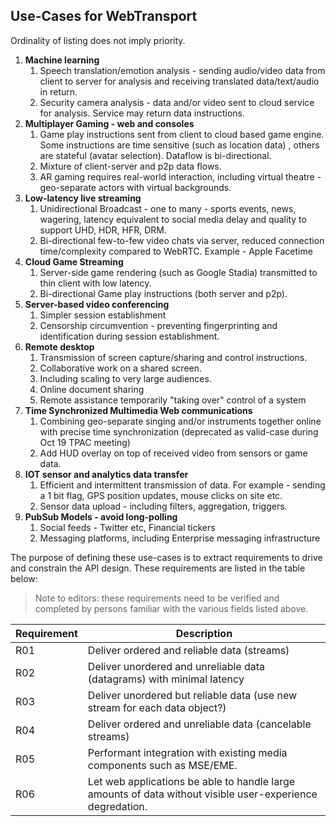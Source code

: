 ## Use-Cases for WebTransport

Ordinality of listing does not imply priority. 

1. **Machine learning**
    1. Speech translation/emotion analysis  - sending audio/video data from client to server for analysis and receiving translated data/text/audio in return.
    1. Security camera analysis - data and/or video sent to cloud service for analysis. Service may return data instructions.
1. **Multiplayer Gaming - web and consoles**
    1. Game play instructions sent from client to cloud based game engine. Some instructions are time sensitive (such as location data) , others are stateful (avatar selection). Dataflow is bi-directional. 
    1. Mixture of client-server and p2p data flows. 
    1. AR gaming requires real-world interaction, including virtual theatre - geo-separate actors with virtual backgrounds. 
1. **Low-latency live streaming**
    1. Unidirectional Broadcast - one to many - sports events, news, wagering, latency equivalent to social media delay and quality to support UHD, HDR, HFR, DRM. 
    1. Bi-directional few-to-few video chats via server, reduced connection time/complexity compared to WebRTC. Example - Apple Facetime
1. **Cloud Game Streaming**
    1. Server-side game rendering (such as Google Stadia) transmitted to thin client with low latency. 
    1. Bi-directional Game play instructions (both server and p2p).
1. **Server-based video conferencing**
    1. Simpler session establishment
    1. Censorship circumvention - preventing fingerprinting and identification during session establishment.
1. **Remote desktop**
    1. Transmission of screen capture/sharing and control instructions.
    1. Collaborative work on a shared screen.
    1. Including scaling to very large audiences.
    1. Online document sharing
    1. Remote assistance temporarily "taking over" control of a system
1. **Time Synchronized Multimedia Web communications**
    1. Combining geo-separate singing and/or instruments together online with precise time synchronization (deprecated as valid-case during Oct 19 TPAC meeting)
    1. Add HUD overlay on top of received video from sensors or game data.
1. **IOT sensor and analytics data transfer**
    1. Efficient and intermittent transmission of data. For example  - sending a 1 bit flag, GPS position updates, mouse clicks on site etc. 
    1. Sensor data upload  - including filters, aggregation, triggers.
1. **PubSub Models - avoid long-polling**
    1. Social feeds - Twitter etc, Financial tickers
    1. Messaging platforms, including Enterprise messaging infrastructure

The purpose of defining these use-cases is to extract requirements to drive and constrain the API design. These requirements are listed in the table below:

> Note to editors: these requirements need to be verified and completed by persons familiar with the various fields listed above. 

| Requirement  | Description |
| ------------- | ------------- |
| R01  | Deliver ordered and reliable data (streams) |
| R02  | Deliver unordered and unreliable data (datagrams) with minimal latency |
| R03  | Deliver unordered but reliable data (use new stream for each data object?) |
| R04  | Deliver ordered and unreliable data (cancelable streams) |
| R05  | Performant integration with existing media components such as MSE/EME.  |
| R06  | Let web applications be able to handle large amounts of data without visible user-experience degredation.  |


